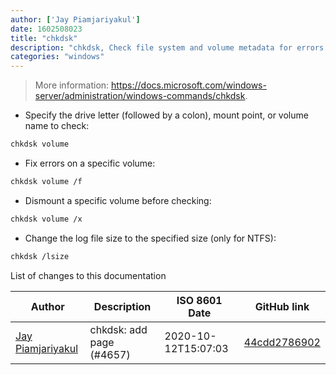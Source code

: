 ```yaml
---
author: ['Jay Piamjariyakul']
date: 1602508023
title: "chkdsk"
description: "chkdsk, Check file system and volume metadata for errors."
categories: "windows"
---
```

> More information: <https://docs.microsoft.com/windows-server/administration/windows-commands/chkdsk>.

- Specify the drive letter (followed by a colon), mount point, or volume name to check:

```bash
chkdsk volume
```

- Fix errors on a specific volume:

```bash
chkdsk volume /f
```

- Dismount a specific volume before checking:

```bash
chkdsk volume /x
```

- Change the log file size to the specified size (only for NTFS):

```bash
chkdsk /lsize
```
List of changes to this documentation


Author | Description | ISO 8601 Date | GitHub link
------|-----|-----|-----
[Jay Piamjariyakul](mailto:j.piamjariyakul@outlook.com) | chkdsk: add page (#4657) | 2020-10-12T15:07:03 | [44cdd2786902](https://github.com/tldr-pages/tldr/commit/44cdd278690244fe81361d11ce4b25cb23728a83)

